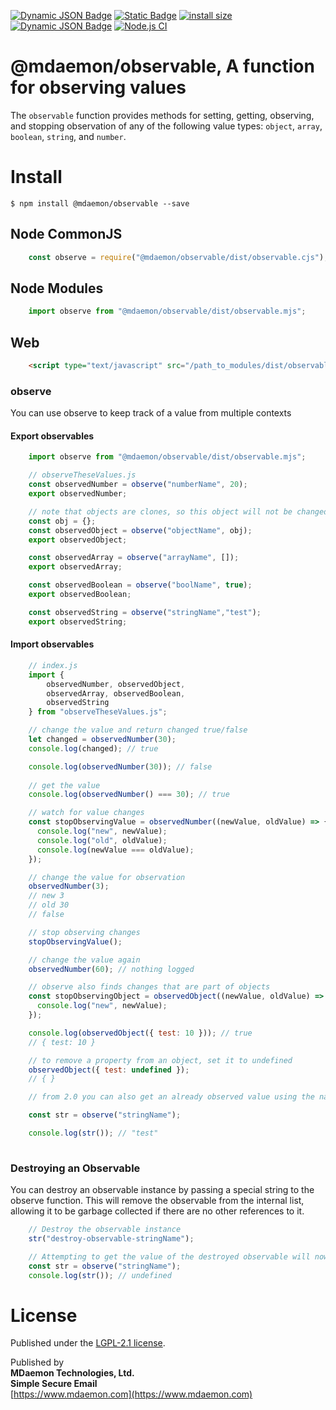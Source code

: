 [![Dynamic JSON Badge](https://img.shields.io/badge/dynamic/json?url=https%3A%2F%2Fraw.githubusercontent.com%2Fmdaemon-technologies%2Fobservable%2Fmaster%2Fpackage.json&query=%24.version&prefix=v&label=npm&color=blue)](https://www.npmjs.com/package/@mdaemon/observable) [![Static Badge](https://img.shields.io/badge/node-v16%2B-blue?style=flat&label=node&color=blue)](https://nodejs.org)
 [![install size](https://packagephobia.com/badge?p=@mdaemon/observable)](https://packagephobia.com/result?p=@mdaemon/observable) [![Dynamic JSON Badge](https://img.shields.io/badge/dynamic/json?url=https%3A%2F%2Fraw.githubusercontent.com%2Fmdaemon-technologies%2Fobservable%2Fmaster%2Fpackage.json&query=%24.license&prefix=v&label=license&color=green)](https://github.com/mdaemon-technologies/observable/blob/master/LICENSE) [![Node.js CI](https://github.com/mdaemon-technologies/observable/actions/workflows/node.js.yml/badge.svg)](https://github.com/mdaemon-technologies/observable/actions/workflows/node.js.yml)

# @mdaemon/observable, A function for observing values

The `observable` function provides methods for setting, getting, observing, and stopping observation of any of the following value types: `object`, `array`, `boolean`, `string`, and `number`.

# Install #

    $ npm install @mdaemon/observable --save

## Node CommonJS ##
```javascript
    const observe = require("@mdaemon/observable/dist/observable.cjs");
```

## Node Modules ##
```javascript
    import observe from "@mdaemon/observable/dist/observable.mjs";
```

## Web ##
```HTML
    <script type="text/javascript" src="/path_to_modules/dist/observable.umd.js">
```

### observe ###

You can use observe to keep track of a value from multiple contexts
#### Export observables ####
```javascript
    import observe from "@mdaemon/observable/dist/observable.mjs";

    // observeTheseValues.js
    const observedNumber = observe("numberName", 20);
    export observedNumber;

    // note that objects are clones, so this object will not be changed by changes to the observedObject
    const obj = {};
    const observedObject = observe("objectName", obj);
    export observedObject;

    const observedArray = observe("arrayName", []);
    export observedArray;

    const observedBoolean = observe("boolName", true);
    export observedBoolean;

    const observedString = observe("stringName","test");
    export observedString;
```


#### Import observables ####
```javascript
    // index.js
    import { 
        observedNumber, observedObject, 
        observedArray, observedBoolean, 
        observedString 
    } from "observeTheseValues.js";

    // change the value and return changed true/false
    let changed = observedNumber(30);
    console.log(changed); // true

    console.log(observedNumber(30)); // false
    
    // get the value
    console.log(observedNumber() === 30); // true

    // watch for value changes
    const stopObservingValue = observedNumber((newValue, oldValue) => {
      console.log("new", newValue);
      console.log("old", oldValue);
      console.log(newValue === oldValue);
    });

    // change the value for observation
    observedNumber(3);
    // new 3
    // old 30
    // false

    // stop observing changes
    stopObservingValue();

    // change the value again
    observedNumber(60); // nothing logged

    // observe also finds changes that are part of objects
    const stopObservingObject = observedObject((newValue, oldValue) => {
      console.log("new", newValue);
    });

    console.log(observedObject({ test: 10 })); // true
    // { test: 10 }

    // to remove a property from an object, set it to undefined
    observedObject({ test: undefined });
    // { }

    // from 2.0 you can also get an already observed value using the name of the value passed to the original

    const str = observe("stringName");

    console.log(str()); // "test"
    
```

### Destroying an Observable ###

You can destroy an observable instance by passing a special string to the observe function. This will remove the observable from the internal list, allowing it to be garbage collected if there are no other references to it.

```javascript
    // Destroy the observable instance
    str("destroy-observable-stringName");

    // Attempting to get the value of the destroyed observable will now return undefined
    const str = observe("stringName");
    console.log(str()); // undefined
```

# License #

Published under the [LGPL-2.1 license](https://github.com/mdaemon-technologies/observable/blob/main/LICENSE "LGPL-2.1 License").

Published by<br/> 
<b>MDaemon Technologies, Ltd.<br/>
Simple Secure Email</b><br/>
[https://www.mdaemon.com](https://www.mdaemon.com)